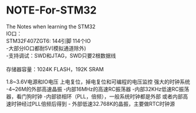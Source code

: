 # NOTE-For-STM32
The Notes when learning the STM32
<br>IO口：
<br>STM32F407ZGT6: 144引脚  114个IO
<br>-大部分IO口都耐5V(模拟通道除外)
<br>-支持调试：SWD和JTAG，SWD只要2根数据线
<br>
<br>存储器容量：1024K FLASH，192K SRAM

1.8~3.6V电源和IO电压
 上电复位，掉电复位和可编程的电压监控
 强大的时钟系统
       -4~26M的外部高速晶振
       -内部16MHz的高速RC振荡器
       -内部32KHz低速RC振荡器，看门狗时钟
       -内部锁相环（PLL，倍频），一般系统时钟都是外部
         或者内部高速时钟经过PLL倍频后得到
       - 外部低速32.768K的晶振，主要做RTC时钟源

